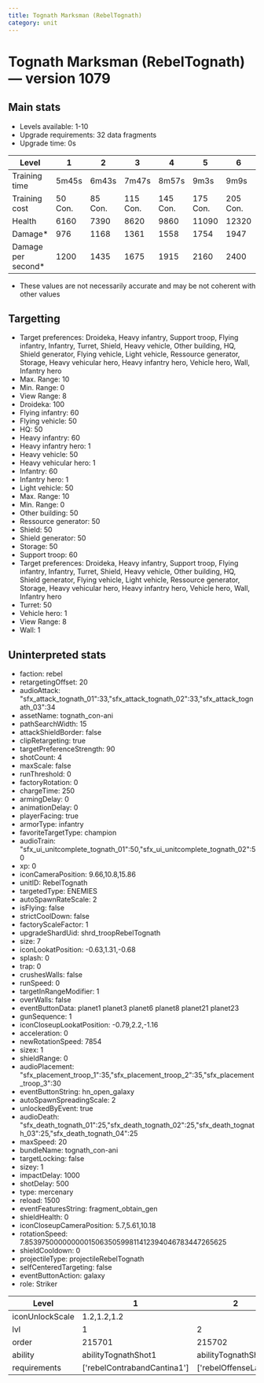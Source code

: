 ```yaml
---
title: Tognath Marksman (RebelTognath)
category: unit
---
```


# Tognath Marksman (RebelTognath) — version 1079

## Main stats

  * Levels available: 1-10
  * Upgrade requirements: 32 data fragments
  * Upgrade time: 0s

|Level             |1      |2      |3       |4       |5       |6       |7       |8       |9       |10      |
|------------------|-------|-------|--------|--------|--------|--------|--------|--------|--------|--------|
|Training time     |5m45s  |6m43s  |7m47s   |8m57s   |9m3s    |9m9s    |9m15s   |9m21s   |9m27s   |9m33s   |
|Training cost     |50 Con.|85 Con.|115 Con.|145 Con.|175 Con.|205 Con.|235 Con.|265 Con.|295 Con.|325 Con.|
|Health            |6160   |7390   |8620    |9860    |11090   |12320   |13550   |14780   |16020   |18480   |
|Damage*           |976    |1168   |1361    |1558    |1754    |1947    |2144    |2336    |2529    |2918    |
|Damage per second*|1200   |1435   |1675    |1915    |2160    |2400    |2640    |2875    |3115    |3590    |

* These values are not necessarily accurate and may be not coherent with other values

## Targetting

  * Target preferences: Droideka, Heavy infantry, Support troop, Flying infantry, Infantry, Turret, Shield, Heavy vehicle, Other building, HQ, Shield generator, Flying vehicle, Light vehicle, Ressource generator, Storage, Heavy vehicular hero, Heavy infantry hero, Vehicle hero, Wall, Infantry hero
  * Max. Range: 10
  * Min. Range: 0
  * View Range: 8
  * Droideka: 100
  * Flying infantry: 60
  * Flying vehicle: 50
  * HQ: 50
  * Heavy infantry: 60
  * Heavy infantry hero: 1
  * Heavy vehicle: 50
  * Heavy vehicular hero: 1
  * Infantry: 60
  * Infantry hero: 1
  * Light vehicle: 50
  * Max. Range: 10
  * Min. Range: 0
  * Other building: 50
  * Ressource generator: 50
  * Shield: 50
  * Shield generator: 50
  * Storage: 50
  * Support troop: 60
  * Target preferences: Droideka, Heavy infantry, Support troop, Flying infantry, Infantry, Turret, Shield, Heavy vehicle, Other building, HQ, Shield generator, Flying vehicle, Light vehicle, Ressource generator, Storage, Heavy vehicular hero, Heavy infantry hero, Vehicle hero, Wall, Infantry hero
  * Turret: 50
  * Vehicle hero: 1
  * View Range: 8
  * Wall: 1

## Uninterpreted stats

  * faction: rebel
  * retargetingOffset: 20
  * audioAttack: "sfx_attack_tognath_01":33,"sfx_attack_tognath_02":33,"sfx_attack_tognath_03":34
  * assetName: tognath_con-ani
  * pathSearchWidth: 15
  * attackShieldBorder: false
  * clipRetargeting: true
  * targetPreferenceStrength: 90
  * shotCount: 4
  * maxScale: false
  * runThreshold: 0
  * factoryRotation: 0
  * chargeTime: 250
  * armingDelay: 0
  * animationDelay: 0
  * playerFacing: true
  * armorType: infantry
  * favoriteTargetType: champion
  * audioTrain: "sfx_ui_unitcomplete_tognath_01":50,"sfx_ui_unitcomplete_tognath_02":50
  * xp: 0
  * iconCameraPosition: 9.66,10.8,15.86
  * unitID: RebelTognath
  * targetedType: ENEMIES
  * autoSpawnRateScale: 2
  * isFlying: false
  * strictCoolDown: false
  * factoryScaleFactor: 1
  * upgradeShardUid: shrd_troopRebelTognath
  * size: 7
  * iconLookatPosition: -0.63,1.31,-0.68
  * splash: 0
  * trap: 0
  * crushesWalls: false
  * runSpeed: 0
  * targetInRangeModifier: 1
  * overWalls: false
  * eventButtonData: planet1 planet3 planet6 planet8 planet21 planet23
  * gunSequence: 1
  * iconCloseupLookatPosition: -0.79,2.2,-1.16
  * acceleration: 0
  * newRotationSpeed: 7854
  * sizex: 1
  * shieldRange: 0
  * audioPlacement: "sfx_placement_troop_1":35,"sfx_placement_troop_2":35,"sfx_placement_troop_3":30
  * eventButtonString: hn_open_galaxy
  * autoSpawnSpreadingScale: 2
  * unlockedByEvent: true
  * audioDeath: "sfx_death_tognath_01":25,"sfx_death_tognath_02":25,"sfx_death_tognath_03":25,"sfx_death_tognath_04":25
  * maxSpeed: 20
  * bundleName: tognath_con-ani
  * targetLocking: false
  * sizey: 1
  * impactDelay: 1000
  * shotDelay: 500
  * type: mercenary
  * reload: 1500
  * eventFeaturesString: fragment_obtain_gen
  * shieldHealth: 0
  * iconCloseupCameraPosition: 5.7,5.61,10.18
  * rotationSpeed: 7.8539750000000001506350599811412394046783447265625
  * shieldCooldown: 0
  * projectileType: projectileRebelTognath
  * selfCenteredTargeting: false
  * eventButtonAction: galaxy
  * role: Striker

|Level          |1                          |2                   |3                   |4                   |5                   |6                   |7                   |8                   |9                   |10                   |
|---------------|---------------------------|--------------------|--------------------|--------------------|--------------------|--------------------|--------------------|--------------------|--------------------|---------------------|
|iconUnlockScale|1.2,1.2,1.2                |                    |                    |                    |                    |                    |                    |                    |                    |                     |
|lvl            |1                          |2                   |3                   |4                   |5                   |6                   |7                   |8                   |9                   |10                   |
|order          |215701                     |215702              |215703              |215704              |215705              |215706              |215707              |215708              |215709              |215710               |
|ability        |abilityTognathShot1        |abilityTognathShot2 |abilityTognathShot3 |abilityTognathShot4 |abilityTognathShot5 |abilityTognathShot6 |abilityTognathShot7 |abilityTognathShot8 |abilityTognathShot9 |abilityTognathShot10 |
|requirements   |['rebelContrabandCantina1']|['rebelOffenseLab2']|['rebelOffenseLab3']|['rebelOffenseLab4']|['rebelOffenseLab5']|['rebelOffenseLab6']|['rebelOffenseLab7']|['rebelOffenseLab8']|['rebelOffenseLab9']|['rebelOffenseLab10']|

